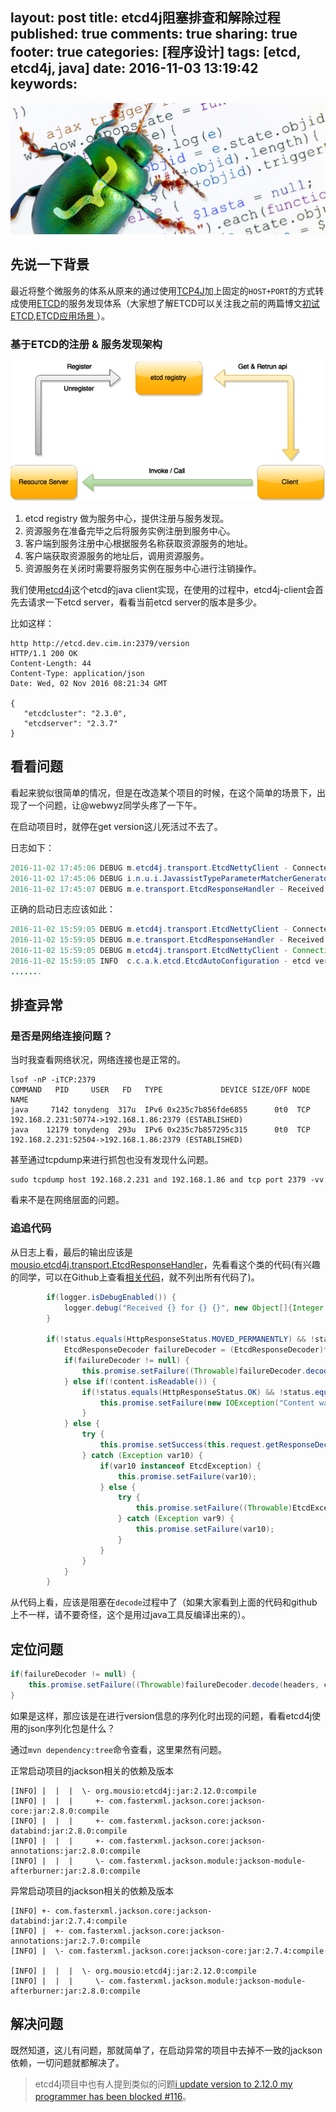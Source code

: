 layout: post
title: etcd4j阻塞排查和解除过程
published: true
comments: true
sharing: true
footer: true
categories: [程序设计]
tags: [etcd, etcd4j, java]
date: 2016-11-03 13:19:42
keywords:
---

![debug](/images/blog/etcd4j/debug.jpg)

## 先说一下背景

最近将整个微服务的体系从原来的通过使用[TCP4J](https://github.com/tonydeng/tcp4j)加上固定的`HOST+PORT`的方式转成使用[ETCD](https://github.com/coreos/etcd)的服务发现体系（大家想了解ETCD可以关注我之前的两篇博文[初试ETCD](/2015/11/24/etcd-the-first-using/),[ETCD应用场景 ](/2015/10/19/etcd-application-scenarios/)）。

<!-- more -->

### 基于ETCD的注册 & 服务发现架构

![etcd registry](/images/blog/etcd4j/etcd-registry.png)

1. etcd registry 做为服务中心，提供注册与服务发现。
2. 资源服务在准备完毕之后将服务实例注册到服务中心。
3. 客户端到服务注册中心根据服务名称获取资源服务的地址。
4. 客户端获取资源服务的地址后，调用资源服务。
5. 资源服务在关闭时需要将服务实例在服务中心进行注销操作。

我们使用[etcd4j](https://github.com/jurmous/etcd4j)这个etcd的java client实现，在使用的过程中，etcd4j-client会首先去请求一下etcd server，看看当前etcd server的版本是多少。

比如这样：

```
http http://etcd.dev.cim.in:2379/version
HTTP/1.1 200 OK
Content-Length: 44
Content-Type: application/json
Date: Wed, 02 Nov 2016 08:21:34 GMT

{
   "etcdcluster": "2.3.0",
   "etcdserver": "2.3.7"
}
```

## 看看问题

看起来貌似很简单的情况，但是在改造某个项目的时候，在这个简单的场景下，出现了一个问题，让@webwyz同学头疼了一下午。

在启动项目时，就停在get version这儿死活过不去了。

日志如下：

```java
2016-11-02 17:45:06 DEBUG m.etcd4j.transport.EtcdNettyClient - Connected to etcd.dev.cim.in/192.168.1.86:2379 (0)
2016-11-02 17:45:06 DEBUG i.n.u.i.JavassistTypeParameterMatcherGenerator - Generated: io.netty.util.internal.__matchers__.io.netty.handler.codec.http.FullHttpResponseMatcher
2016-11-02 17:45:07 DEBUG m.e.transport.EtcdResponseHandler - Received 200 for GET /version
```

正确的启动日志应该如此：

```java
2016-11-02 15:59:05 DEBUG m.etcd4j.transport.EtcdNettyClient - Connected to etcd.dev.cim.in/192.168.1.86:2379 (0)
2016-11-02 15:59:05 DEBUG m.e.transport.EtcdResponseHandler - Received 200 for GET /version
2016-11-02 15:59:05 DEBUG m.etcd4j.transport.EtcdNettyClient - Connection closed for request GET on uri /version
2016-11-02 15:59:05 INFO  c.c.a.k.etcd.EtcdAutoConfiguration - etcd version is 2.3.0 , urls are [ http://etcd.dev.cim.in:2379 ]
.......
```

## 排查异常

### 是否是网络连接问题？

当时我查看网络状况，网络连接也是正常的。

```
lsof -nP -iTCP:2379
COMMAND   PID     USER   FD   TYPE             DEVICE SIZE/OFF NODE NAME
java     7142 tonydeng  317u  IPv6 0x235c7b856fde6855      0t0  TCP 192.168.2.231:50774->192.168.1.86:2379 (ESTABLISHED)
java    12179 tonydeng  293u  IPv6 0x235c7b857295c315      0t0  TCP 192.168.2.231:52504->192.168.1.86:2379 (ESTABLISHED)
```

甚至通过tcpdump来进行抓包也没有发现什么问题。

```
sudo tcpdump host 192.168.2.231 and 192.168.1.86 and tcp port 2379 -vv
```

看来不是在网络层面的问题。

### 追追代码

从日志上看，最后的输出应该是[mousio.etcd4j.transport.EtcdResponseHandler](https://github.com/jurmous/etcd4j/blob/release-2.12.0/src/main/java/mousio/etcd4j/transport/EtcdResponseHandler.java#L100)，先看看这个类的代码(有兴趣的同学，可以在Github上查看[相关代码](https://github.com/jurmous/etcd4j/blob/release-2.12.0/src/main/java/mousio/etcd4j/transport/EtcdResponseHandler.java)，就不列出所有代码了)。

```java
        if(logger.isDebugEnabled()) {
            logger.debug("Received {} for {} {}", new Object[]{Integer.valueOf(status.code()), this.request.getMethod().name(), this.request.getUri()});
        }

        if(!status.equals(HttpResponseStatus.MOVED_PERMANENTLY) && !status.equals(HttpResponseStatus.TEMPORARY_REDIRECT)) {
            EtcdResponseDecoder failureDecoder = (EtcdResponseDecoder)failureDecoders.get(status);
            if(failureDecoder != null) {
                this.promise.setFailure((Throwable)failureDecoder.decode(headers, content));
            } else if(!content.isReadable()) {
                if(!status.equals(HttpResponseStatus.OK) && !status.equals(HttpResponseStatus.ACCEPTED) && !status.equals(HttpResponseStatus.CREATED)) {
                    this.promise.setFailure(new IOException("Content was not readable. HTTP Status: " + status));
                }
            } else {
                try {
                    this.promise.setSuccess(this.request.getResponseDecoder().decode(headers, content));
                } catch (Exception var10) {
                    if(var10 instanceof EtcdException) {
                        this.promise.setFailure(var10);
                    } else {
                        try {
                            this.promise.setFailure((Throwable)EtcdException.DECODER.decode(headers, content));
                        } catch (Exception var9) {
                            this.promise.setFailure(var10);
                        }
                    }
                }
            }
        }
```

从代码上看，应该是阻塞在`decode`过程中了（如果大家看到上面的代码和github上不一样，请不要奇怪，这个是用过java工具反编译出来的）。

## 定位问题

```java
if(failureDecoder != null) {
    this.promise.setFailure((Throwable)failureDecoder.decode(headers, content));
}
```

如果是这样，那应该是在进行version信息的序列化时出现的问题，看看etcd4j使用的json序列化包是什么？

通过`mvn dependency:tree`命令查看，这里果然有问题。

正常启动项目的jackson相关的依赖及版本

```
[INFO] |  |  |  \- org.mousio:etcd4j:jar:2.12.0:compile
[INFO] |  |  |     +- com.fasterxml.jackson.core:jackson-core:jar:2.8.0:compile
[INFO] |  |  |     +- com.fasterxml.jackson.core:jackson-databind:jar:2.8.0:compile
[INFO] |  |  |     +- com.fasterxml.jackson.core:jackson-annotations:jar:2.8.0:compile
[INFO] |  |  |     \- com.fasterxml.jackson.module:jackson-module-afterburner:jar:2.8.0:compile
```

异常启动项目的jackson相关的依赖及版本

```
[INFO] +- com.fasterxml.jackson.core:jackson-databind:jar:2.7.4:compile
[INFO] |  +- com.fasterxml.jackson.core:jackson-annotations:jar:2.7.0:compile
[INFO] |  \- com.fasterxml.jackson.core:jackson-core:jar:2.7.4:compile

[INFO] |  |  |  \- org.mousio:etcd4j:jar:2.12.0:compile
[INFO] |  |  |     \- com.fasterxml.jackson.module:jackson-module-afterburner:jar:2.8.0:compile
```

## 解决问题

既然知道，这儿有问题，那就简单了，在启动异常的项目中去掉不一致的jackson依赖，一切问题就都解决了。

> etcd4j项目中也有人提到类似的问题[i update version to 2.12.0 my programmer has been blocked #116](https://github.com/jurmous/etcd4j/issues/116)。
